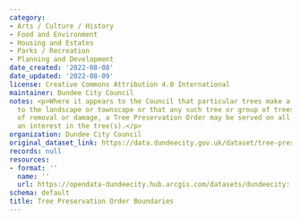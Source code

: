 ```yaml
---
category:
- Arts / Culture / History
- Food and Environment
- Housing and Estates
- Parks / Recreation
- Planning and Development
date_created: '2022-08-08'
date_updated: '2022-08-09'
license: Creative Commons Attribution 4.0 International
maintainer: Dundee City Council
notes: <p>Where it appears to the Council that particular trees make a special contribution
  to the landscape or townscape or that any such tree or group of trees is under threat
  of removal or damage, a Tree Preservation Order may be served on all parties with
  an interest in the tree(s).</p>
organization: Dundee City Council
original_dataset_link: https://data.dundeecity.gov.uk/dataset/tree-preservation-order-boundaries
records: null
resources:
- format: ''
  name: ''
  url: https://opendata-dundeecity.hub.arcgis.com/datasets/dundeecity::tpo-boundary/about
schema: default
title: Tree Preservation Order Boundaries
---
```

